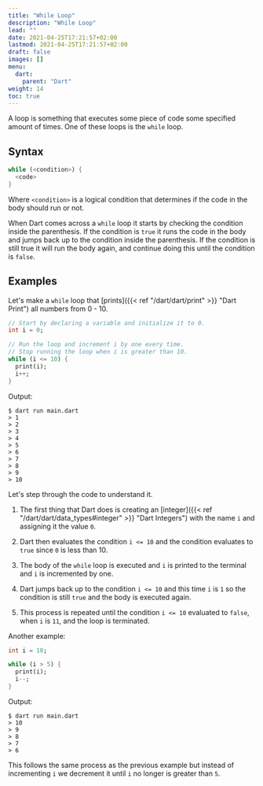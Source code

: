 ```yaml
---
title: "While Loop"
description: "While Loop"
lead: ""
date: 2021-04-25T17:21:57+02:00
lastmod: 2021-04-25T17:21:57+02:00
draft: false
images: []
menu: 
  dart:
    parent: "Dart"
weight: 14
toc: true
---
```


A loop is something that executes some piece of code some specified amount of times. One of these loops is the `while` loop.

## Syntax

```dart
while (<condition>) {
  <code>
}
```

Where `<condition>` is a logical condition that determines if the code in the body should run or not.

When Dart comes across a `while` loop it starts by checking the condition inside the parenthesis. If the condition is `true` it runs the code in the body and jumps back up to the condition inside the parenthesis. If the condition is still true it will run the body again, and continue doing this until the condition is `false`.

## Examples

Let's make a `while` loop that [prints]({{< ref "/dart/dart/print" >}} "Dart Print") all numbers from 0 - 10.

```dart
// Start by declaring a variable and initialize it to 0.
int i = 0;

// Run the loop and increment i by one every time.
// Stop running the loop when i is greater than 10.
while (i <= 10) {
  print(i);
  i++;
}
```

Output:

```
$ dart run main.dart
> 1
> 2
> 3
> 4
> 5
> 6
> 7
> 8
> 9
> 10
```

Let's step through the code to understand it.

1. The first thing that Dart does is creating an [integer]({{< ref "/dart/dart/data_types#integer" >}} "Dart Integers") with the name `i` and assigning it the value `0`.

2. Dart then evaluates the condition `i <= 10` and the condition evaluates to `true` since `0` is less than 10.

3. The body of the `while` loop is executed and `i` is printed to the terminal and `i` is incremented by one.

4. Dart jumps back up to the condition `i <= 10` and this time `i` is `1` so the condition is still `true` and the body is executed again.

5. This process is repeated until the condition `i <= 10` evaluated to `false`, when `i` is `11`, and the loop is terminated.

Another example:

```dart
int i = 10;

while (i > 5) {
  print(i);
  i--;
}
```

Output:

```
$ dart run main.dart
> 10
> 9
> 8
> 7
> 6
```

This follows the same process as the previous example but instead of incrementing `i` we decrement it until `i` no longer is greater than `5`.